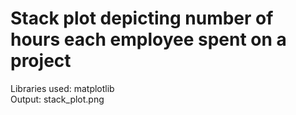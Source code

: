 # Stack plot depicting number of hours each employee spent on a project

Libraries used: matplotlib<br />
Output: stack_plot.png<br />

